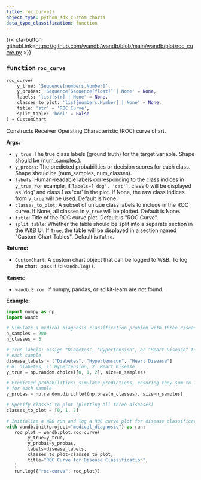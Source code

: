 ```yaml
---
title: roc_curve()
object_type: python_sdk_custom_charts
data_type_classification: function
---
```


{{< cta-button githubLink=https://github.com/wandb/wandb/blob/main/wandb/plot/roc_curve.py >}}




### <kbd>function</kbd> `roc_curve`

```python
roc_curve(
    y_true: 'Sequence[numbers.Number]',
    y_probas: 'Sequence[Sequence[float]] | None' = None,
    labels: 'list[str] | None' = None,
    classes_to_plot: 'list[numbers.Number] | None' = None,
    title: 'str' = 'ROC Curve',
    split_table: 'bool' = False
) → CustomChart
```

Constructs Receiver Operating Characteristic (ROC) curve chart. 



**Args:**
 
 - `y_true`:  The true class labels (ground truth)  for the target variable. Shape should be (num_samples,). 
 - `y_probas`:  The predicted probabilities or  decision scores for each class. Shape should be (num_samples, num_classes). 
 - `labels`:  Human-readable labels corresponding to the class  indices in `y_true`. For example, if `labels=['dog', 'cat']`,  class 0 will be displayed as 'dog' and class 1 as 'cat' in the plot.  If None, the raw class indices from `y_true` will be used.  Default is None. 
 - `classes_to_plot`:  A subset of unique class labels  to include in the ROC curve. If None, all classes in `y_true` will  be plotted. Default is None. 
 - `title`:  Title of the ROC curve plot. Default is "ROC Curve". 
 - `split_table`:  Whether the table should be split into a separate  section in the W&B UI. If `True`, the table will be displayed in a  section named "Custom Chart Tables". Default is `False`. 



**Returns:**
 
 - `CustomChart`:  A custom chart object that can be logged to W&B. To log the  chart, pass it to `wandb.log()`. 



**Raises:**
 
 - `wandb.Error`:  If numpy, pandas, or scikit-learn are not found. 



**Example:**
 ```python
import numpy as np
import wandb

# Simulate a medical diagnosis classification problem with three diseases
n_samples = 200
n_classes = 3

# True labels: assign "Diabetes", "Hypertension", or "Heart Disease" to
# each sample
disease_labels = ["Diabetes", "Hypertension", "Heart Disease"]
# 0: Diabetes, 1: Hypertension, 2: Heart Disease
y_true = np.random.choice([0, 1, 2], size=n_samples)

# Predicted probabilities: simulate predictions, ensuring they sum to 1
# for each sample
y_probas = np.random.dirichlet(np.ones(n_classes), size=n_samples)

# Specify classes to plot (plotting all three diseases)
classes_to_plot = [0, 1, 2]

# Initialize a W&B run and log a ROC curve plot for disease classification
with wandb.init(project="medical_diagnosis") as run:
    roc_plot = wandb.plot.roc_curve(
         y_true=y_true,
         y_probas=y_probas,
         labels=disease_labels,
         classes_to_plot=classes_to_plot,
         title="ROC Curve for Disease Classification",
    )
    run.log({"roc-curve": roc_plot})
``` 
